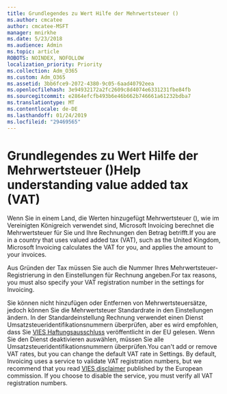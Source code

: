 ```yaml
---
title: Grundlegendes zu Wert Hilfe der Mehrwertsteuer ()
ms.author: cmcatee
author: cmcatee-MSFT
manager: mnirkhe
ms.date: 5/23/2018
ms.audience: Admin
ms.topic: article
ROBOTS: NOINDEX, NOFOLLOW
localization_priority: Priority
ms.collection: Adm_O365
ms.custom: Adm_O365
ms.assetid: 3bb6fce9-2072-4380-9c05-6aad40792eea
ms.openlocfilehash: 3e94932172a2fc2609c8d4074e6331231fbe84fb
ms.sourcegitcommit: e2864efcfb493b6e46b662b746661a61232bdba7
ms.translationtype: MT
ms.contentlocale: de-DE
ms.lasthandoff: 01/24/2019
ms.locfileid: "29469565"
---
```

# <a name="help-understanding-value-added-tax-vat"></a><span data-ttu-id="8f778-102">Grundlegendes zu Wert Hilfe der Mehrwertsteuer ()</span><span class="sxs-lookup"><span data-stu-id="8f778-102">Help understanding value added tax (VAT)</span></span>

<span data-ttu-id="8f778-103">Wenn Sie in einem Land, die Werten hinzugefügt Mehrwertsteuer (), wie im Vereinigten Königreich verwendet sind, Microsoft Invoicing berechnet die Mehrwertsteuer für Sie und Ihre Rechnungen den Betrag betrifft.</span><span class="sxs-lookup"><span data-stu-id="8f778-103">If you are in a country that uses valued added tax (VAT), such as the United Kingdom, Microsoft Invoicing calculates the VAT for you, and applies the amount to your invoices.</span></span>
  
<span data-ttu-id="8f778-104">Aus Gründen der Tax müssen Sie auch die Nummer Ihres Mehrwertsteuer-Registrierung in den Einstellungen für Rechnung angeben.</span><span class="sxs-lookup"><span data-stu-id="8f778-104">For tax reasons, you must also specify your VAT registration number in the settings for Invoicing.</span></span>
  
<span data-ttu-id="8f778-p101">Sie können nicht hinzufügen oder Entfernen von Mehrwertsteuersätze, jedoch können Sie die Mehrwertsteuer Standardrate in den Einstellungen ändern. In der Standardeinstellung Rechnung verwendet einen Dienst Umsatzsteueridentifikationsnummern überprüfen, aber es wird empfohlen, dass Sie [VIES Haftungsausschluss](https://go.microsoft.com/fwlink/?LinkID=841741) veröffentlicht in der EU gelesen. Wenn Sie den Dienst deaktivieren auswählen, müssen Sie alle Umsatzsteueridentifikationsnummern überprüfen.</span><span class="sxs-lookup"><span data-stu-id="8f778-p101">You can't add or remove VAT rates, but you can change the default VAT rate in Settings. By default, Invoicing uses a service to validate VAT registration numbers, but we recommend that you read [VIES disclaimer](https://go.microsoft.com/fwlink/?LinkID=841741) published by the European commission. If you choose to disable the service, you must verify all VAT registration numbers.</span></span> 
  

